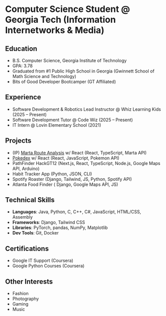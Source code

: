 # Computer Science Student @ Georgia Tech (Information Internetworks & Media)

## Education
- B.S. Computer Science, Georgia Institute of Technology  
- GPA: 3.78
- Graduated from #1 Public High School in Georgia (Gwinnett School of Math Science and Technology)
- Bits of Good Developer Bootcamper (GT Affiliated)

## Experience
- Software Development & Robotics Lead Instructor @ Whiz Learning Kids (2025 – Present)  
- Software Development Tutor @ Code Wiz (2025 – Present)  
- IT Intern @ Lovin Elementary School (2021)  

## Projects
- (IP) [Marta Route Analysis](https://github.com/BoG-Dev-Bootcamp-F25/project1-f25-NathanN) w/ React (React, TypeScript, Marta API)
- [Pokedex](https://github.com/BoG-Dev-Bootcamp-F25/bootcamp-f25-nnguyen402/tree/main/exer5) w/ React (React, JavaScript, Pokemon API)
- PathFinder HackGT12 (Next.js, React, TypeScript, Node.js, Google Maps API, Arduino)
- Habit Tracker App (Python, JSON, CLI)  
- Spotify Roaster (Django, Tailwind, JS, Python, Spotify API)  
- Atlanta Food Finder ( Django, Google Maps API, JS)

## Technical Skills
- **Languages**: Java, Python, C, C++, C#, JavaScript, HTML/CSS, Assembly  
- **Frameworks**: Django, Tailwind CSS  
- **Libraries**: PyTorch, pandas, NumPy, Matplotlib  
- **Dev Tools**: Git, Docker  

## Certifications
- Google IT Support (Coursera)  
- Google Python Courses (Coursera)  

## Other Interests
- Fashion  
- Photography  
- Gaming  
- Music  
